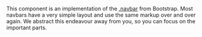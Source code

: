This component is an implementation of the [.navbar](https://getbootstrap.com/docs/4.0/components/navbar/) from Bootstrap.
Most navbars have a very simple layout and use the same markup over and over again.
We abstract this endeavour away from you, so you can focus on the important parts.
